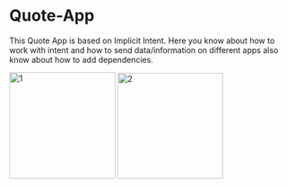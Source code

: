 # Quote-App

This Quote App is based on  Implicit Intent.
Here you know about how to work with intent and how to send data/information on different apps also know about how to add dependencies.

<img width="189" alt="1" src="https://user-images.githubusercontent.com/71587065/99186916-858bf480-2779-11eb-9a8a-c4495fb86adb.PNG">
<img width="188" alt="2" src="https://user-images.githubusercontent.com/71587065/99187160-e9fb8380-277a-11eb-92b6-baeee195c164.PNG">

